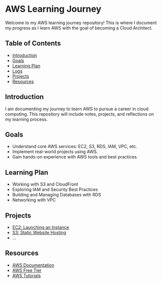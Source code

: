 # AWS Learning Journey

Welcome to my AWS learning journey repository! This is where I document my progress as I learn AWS with the goal of becoming a Cloud Architect.

## Table of Contents

- [Introduction](#introduction)
- [Goals](#goals)
- [Learning Plan](#learning-plan)
- [Logs](#logs)
- [Projects](#projects)
- [Resources](#resources)

## Introduction

I am documenting my journey to learn AWS to pursue a career in cloud computing. This repository will include notes, projects, and reflections on my learning process.

## Goals

- Understand core AWS services: EC2, S3, RDS, IAM, VPC, etc.
- Implement real-world projects using AWS.
- Gain hands-on experience with AWS tools and best practices.

## Learning Plan

- Working with S3 and CloudFront
- Exploring IAM and Security Best Practices
- Building and Managing Databases with RDS
- Networking with VPC

## Projects

- [EC2: Launching an Instance](EC2/launch-ec2-instance)
- [S3: Static Website Hosting](S3/static-website)
- ...

## Resources

- [AWS Documentation](https://docs.aws.amazon.com/)
- [AWS Free Tier](https://aws.amazon.com/free/)
- [AWS Tutorials](https://aws.amazon.com/getting-started/hands-on/)

